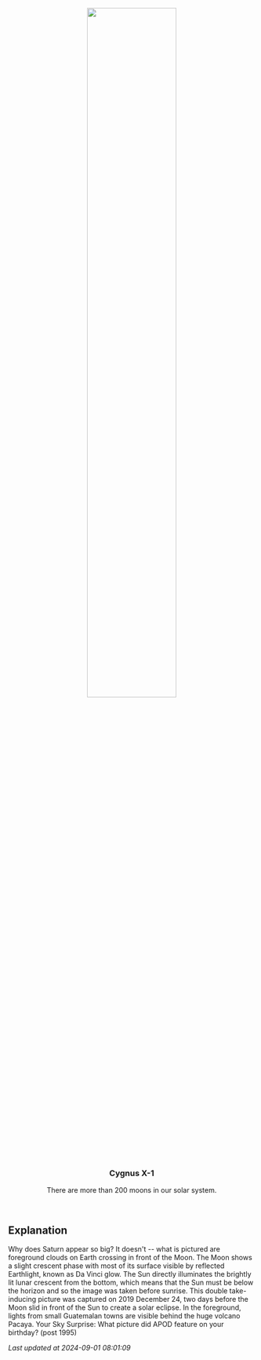 <p align='center'>
    <img src='https://apod.nasa.gov/apod/image/2409/SaturnMoon_Sojuel_960.jpg' width='60%' />
    <h3 align="center">Cygnus X-1</h3>
    <p align="center">There are more than 200 moons in our solar system.</p>
</p>
<br/>

Explanation
--
Why does Saturn appear so big? It doesn't -- what is pictured are foreground clouds on Earth crossing in front of the Moon. The Moon shows a slight crescent phase with most of its surface visible by reflected Earthlight, known as Da Vinci glow. The Sun directly illuminates the brightly lit lunar crescent from the bottom, which means that the Sun must be below the horizon and so the image was taken before sunrise.  This double take-inducing picture was captured on 2019 December 24, two days before the Moon slid in front of the Sun to create a solar eclipse. In the foreground, lights from small Guatemalan towns are visible behind the huge volcano Pacaya.    Your Sky Surprise: What picture did APOD feature on your birthday? (post 1995)


*Last updated at 2024-09-01 08:01:09*
